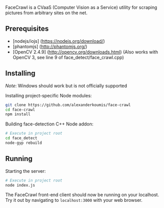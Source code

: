 FaceCrawl is a CVaaS (Computer Vision as a Service) utility for scraping pictures from arbitrary sites on the net.

## Prerequisites

  * [nodejs/iojs] (https://nodejs.org/download/)
  * [phantomjs] (http://phantomjs.org/)
  * [OpenCV 2.4.9] (http://opencv.org/downloads.html) (Also works with OpenCV 3, see line 9 of face\_detect/face\_crawl.cpp)

## Installing

_Note_: Windows should work but is not officially supported

Installing project-specific Node modules:

```bash
git clone https://github.com/alexanderkoumis/face-crawl
cd face-crawl
npm install
```

Building face-detection C++ Node addon:

```bash
# Execute in project root
cd face_detect
node-gyp rebuild
```

## Running

Starting the server:

```bash
# Execute in project root
node index.js
```

The FaceCrawl front-end client should now be running on your localhost. Try it out by navigating to `localhost:3000` with your web browser.
